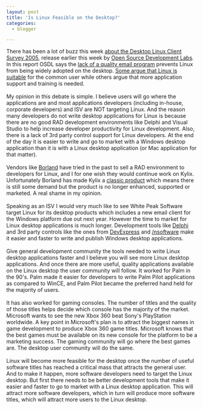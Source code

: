 ```yaml
---
layout: post
title: 'Is Linux Feasible on the Desktop?'
categories:
  - blogger

---
```


There has been a lot of buzz this week <a href="http://blogs.zdnet.com/open-source/?p=512&amp;tag=nl.e539">about the Desktop Linux Client Survey 2005</a>, release earlier this week by <a href="href">Open Source Development Labs</a>.  In this report OSDL says the <a href="http://news.zdnet.com/2100-9590_22-5978465.html">lack of a quality email program</a> prevents Linux from being widely adopted on the desktop.  <a href="http://www.betanews.com/article/App_Support_Holds_Back_Desktop_Linux/1133460036">Some argue that Linux is suitable</a> for the common user while others argue that more application support and training is needed.<br /><br />My opinion in this debate is simple.  I believe users will go where the applications are and most applications developers (including in-house, corporate developers) and ISV are NOT targeting Linux.  And the reason many developers do not write desktop applications for Linux is because there are no good RAD development environments like Delphi and Visual Studio to help increase developer productivity for Linux development.  Also, there is a lack of 3rd party control support for Linux developers.  At the end of the day it is easier to write and go to market with a Windows desktop application than it is with a Linux desktop application (or Mac application for that matter).<br /><br />Vendors like <a href="http://www.borland.com/">Borland</a> have tried in the past to sell a RAD environment to developers for Linux, and I for one wish they would continue work on Kylix.  Unfortunately Borland has made Kylix a <a href="http://www.borland.com/us/products/classic_products/">classic product</a> which means there is still some demand but the product is no longer enhanced, supported or marketed.  A real shame in my opinion.<br /><br />Speaking as an ISV I would very much like to see White Peak Software target Linux for its desktop products which includes a new email client for the Windows platform due out next year.  However the time to market for Linux desktop applications is much longer.  Development tools like <a href="http://www.borland.com/delphi">Delphi</a> and 3rd party controls like the ones from <a href="http://www.devexpress.com/">DevExpress</a> and <a href="http://www.nsoftware.com/">/nsoftware</a> make it easier and faster to write and publish Windows desktop applications.  <br /><br />Give general development community the tools needed to write Linux desktop applications faster and I believe you will see more Linux desktop applications.  And once there are more useful, quality applications available on the Linux desktop the user community will follow.  It worked for Palm in the 90's.  Palm made it easier for developers to write Palm Pilot applications as compared to WinCE, and Palm Pilot became the preferred hand held for the majority of users.  <br /><br />It has also worked for gaming consoles.  The number of titles and the quality of those titles helps decide which console has the majority of the market.  Microsoft wants to see the new Xbox 360 beat Sony's PlayStation worldwide.  A key point in Microsoft's plan is to attract the biggest names in game development to produce Xbox 360 game titles.  Microsoft knows that the best games must be available on its new console for the platform to be a marketing success.  The gaming community will go where the best games are.  The desktop user community will do the same.  <br /><br />Linux will become more feasible for the desktop once the number of useful software titles has reached a critical mass that attracts the general user.  And to make it happen, more software developers need to target the Linux desktop.  But first there needs to be better development tools that make it easier and faster to go to market with a Linux desktop application.  This will attract more software developers, which in turn will produce more software titles, which will attract more users to the Linux desktop.
